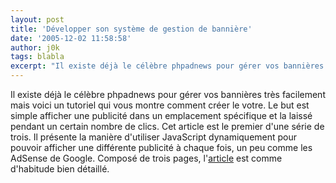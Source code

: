 ```yaml
---
layout: post
title: 'Développer son système de gestion de bannière'
date: '2005-12-02 11:58:58'
author: j0k
tags: blabla
excerpt: "Il existe déjà le célèbre phpadnews pour gérer vos bannières très facilement mais voici un tutoriel qui vous montre comment créer le votre. Le but est simple afficher une publicité dans un emplacement spécifique et la laissé pendant un certain nombre de clics.     \nCet article est le premier d'une série de trois. Il présente la manière d'utiliser JavaScript      …"
---
```


Il existe déjà le célèbre phpadnews pour gérer vos bannières très facilement mais voici un tutoriel qui vous montre comment créer le votre. Le but est simple afficher une publicité dans un emplacement spécifique et la laissé pendant un certain nombre de clics.
Cet article est le premier d'une série de trois. Il présente la manière d'utiliser JavaScript dynamiquement pour pouvoir afficher une différente publicité à chaque fois, un peu comme les AdSense de Google.   Composé de trois pages, l'[article](http://www.phpit.net/article/building-advertising-system-part1/) est comme d'habitude bien détaillé.
